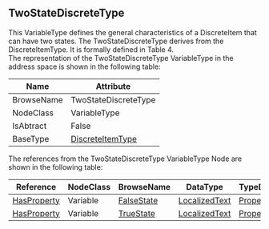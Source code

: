 <!-- objecttype -->
## TwoStateDiscreteType
This VariableType defines the general characteristics of a DiscreteItem that can have two states. The TwoStateDiscreteType derives from the DiscreteItemType. It is formally defined in Table 4.  
The representation of the TwoStateDiscreteType VariableType in the address space is shown in the following table:  

|Name|Attribute|
|---|---|
|BrowseName|TwoStateDiscreteType|
|NodeClass|VariableType|
|IsAbtract|False|
|BaseType|[DiscreteItemType](../../../Part8/VariableTypes/DiscreteItemType/readme.md)|

The references from the TwoStateDiscreteType VariableType Node are shown in the following table:  

|Reference|NodeClass|BrowseName|DataType|TypeDefinition|ModellingRule|
|---|---|---|---|---|---|
|[HasProperty](../../../Part3/ReferenceTypes/HasProperty/readme.md)|Variable|[FalseState](#FalseState)|[LocalizedText](../../../Part3/DataTypes/LocalizedText/readme.md)|[PropertyType](../../Part5/VariableTypes/PropertyType/readme.md)|[Mandatory](../../Objects/Mandatory/readme.md)|
|[HasProperty](../../../Part3/ReferenceTypes/HasProperty/readme.md)|Variable|[TrueState](#TrueState)|[LocalizedText](../../../Part3/DataTypes/LocalizedText/readme.md)|[PropertyType](../../Part5/VariableTypes/PropertyType/readme.md)|[Mandatory](../../Objects/Mandatory/readme.md)|


